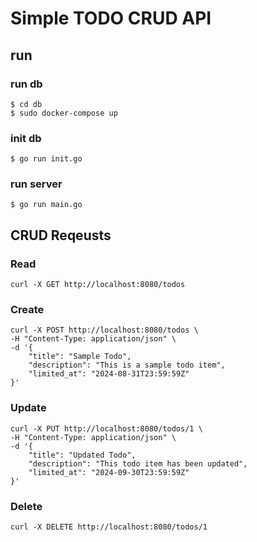 # Simple TODO CRUD API

## run

### run db

```
$ cd db
$ sudo docker-compose up
```

### init db

```
$ go run init.go
```

### run server

```
$ go run main.go
```


## CRUD Reqeusts

### Read

```
curl -X GET http://localhost:8080/todos
```

### Create

```
curl -X POST http://localhost:8080/todos \
-H "Content-Type: application/json" \
-d '{
    "title": "Sample Todo",
    "description": "This is a sample todo item",
    "limited_at": "2024-08-31T23:59:59Z"
}'

```

### Update

```
curl -X PUT http://localhost:8080/todos/1 \
-H "Content-Type: application/json" \
-d '{
    "title": "Updated Todo",
    "description": "This todo item has been updated",
    "limited_at": "2024-09-30T23:59:59Z"
}'
```

### Delete

```
curl -X DELETE http://localhost:8080/todos/1
```
